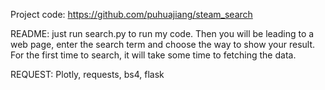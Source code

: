 Project code: https://github.com/puhuajiang/steam_search

README: just run search.py to run my code. Then you will be leading to a web page, enter the search term and choose the way to show your result. For the first time to search, it will take some time to fetching the data.

REQUEST: Plotly, requests, bs4, flask
